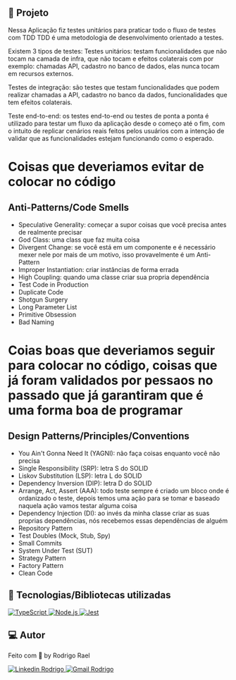 ## :page_with_curl: Projeto

Nessa Aplicação fiz testes unitários para praticar todo o fluxo de testes com TDD
TDD é uma metodologia de desenvolvimento orientado a testes.

Existem 3 tipos de testes:
Testes unitários: testam funcionalidades que não tocam na camada de infra, que não tocam e efeitos colaterais com por exemplo: chamadas API, cadastro no banco de dados, elas nunca tocam em recursos externos.

Testes de integração: são testes que testam funcionalidades que podem realizar chamadas a API, cadastro no banco da dados, funcionalidades que tem efeitos colaterais.

Teste end-to-end: os testes end-to-end ou testes de ponta a ponta é utilizado para testar um fluxo da aplicação desde o começo até o fim, com o intuito de replicar cenários reais feitos pelos usuários com a intenção de validar que as funcionalidades estejam funcionando como o esperado.

# Coisas que deveriamos evitar de colocar no código

## Anti-Patterns/Code Smells
- Speculative Generality: começar a supor coisas que você precisa antes de realmente precisar
- God Class: uma class que faz muita coisa
- Divergent Change: se você está em um componente e é necessário mexer nele por mais de um motivo, isso provavelmente é um Anti-Pattern
- Improper Instantiation: criar instâncias de forma errada 
- High Coupling: quando uma classe criar sua propria dependência
- Test Code in Production
- Duplicate Code
- Shotgun Surgery
- Long Parameter List
- Primitive Obsession
- Bad Naming

# Coias boas que deveriamos seguir para colocar no código, coisas que já foram validados por pessaos no passado que já garantiram que é uma forma boa de programar

## Design Patterns/Principles/Conventions
- You Ain't Gonna Need It (YAGNI): não faça coisas enquanto você não precisa
- Single Responsibility (SRP): letra S do SOLID
- Liskov Substitution (LSP): letra L do SOLID
- Dependency Inversion (DIP): letra D do SOLID
- Arrange, Act, Assert (AAA): todo teste sempre é criado um bloco onde é ordanizado o teste, depois temos uma ação para se tomar e baseado naquela ação vamos testar alguma coisa
- Dependency Injection (DI): ao invés da minha classe criar as suas proprias dependências, nós recebemos essas dependências de alguém
- Repository Pattern
- Test Doubles (Mock, Stub, Spy)
- Small Commits
- System Under Test (SUT)
- Strategy Pattern
- Factory Pattern
- Clean Code

## 🚀 Tecnologias/Bibliotecas utilizadas

<a href="https://www.typescriptlang.org/" target="_blank"> <img src="https://img.shields.io/badge/-TypeScript-3178C6?style=flat-square&logo=TypeScript&logoColor=white" alt="TypeScript"> </a>
<a href="https://nodejs.org/en/" target="_blank"> <img src="https://img.shields.io/badge/-Node.js-32CD32?style=flat-square&logo=Node.js&logoColor=white" alt="Node.js"> </a>
<a href="https://jestjs.io/pt-BR/" target="_blank"> <img src="https://img.shields.io/badge/-Jest-FF7800?style=flat-square&logo=jest&logoColor=white" alt="Jest"> </a>

## 💻 Autor

Feito com 💜 by Rodrigo Rael

<a href="https://www.linkedin.com/in/rodrigo-rael-a7a4b51a9/" target="_blank"> <img src="https://img.shields.io/badge/-RodrigoRael-blue?style=flat-square&logo=Linkedin&logoColor=white&link=https" alt="Linkedin Rodrigo"> </a>
<a href="https://img.shields.io/badge/-rodrigorael53@gmail.com-c14438?style=flat-square&logo=Gmail&logoColor=white&link=mailto:rodrigorael53@gmail.com" target="_blank"> <img src="https://img.shields.io/badge/-rodrigorael53@gmail.com-c14438?style=flat-square&logo=Gmail&logoColor=white&link=mailto:rodrigorael53@gmail.com" alt="Gmail Rodrigo"> </a>
